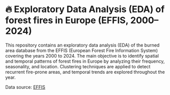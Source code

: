 # 🔥 Exploratory Data Analysis (EDA) of forest fires in Europe (EFFIS, 2000–2024)

This repository contains an exploratory data analysis (EDA) of the burned area database from the EFFIS (European Forest Fire Information System) covering the years 2000 to 2024.
The main objective is to identify spatial and temporal patterns of forest fires in Europe by analyzing their frequency, seasonality, and location.
Clustering techniques are applied to detect recurrent fire-prone areas, and temporal trends are explored throughout the year.

Data source: [EFFIS](https://forest-fire.emergency.copernicus.eu/)
